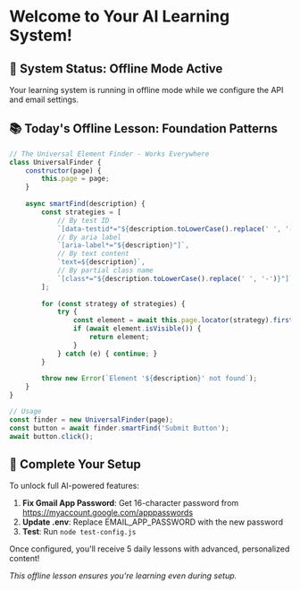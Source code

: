 # Welcome to Your AI Learning System!

## 🎉 System Status: Offline Mode Active

Your learning system is running in offline mode while we configure the API and email settings.

## 📚 Today's Offline Lesson: Foundation Patterns

```javascript
// The Universal Element Finder - Works Everywhere
class UniversalFinder {
    constructor(page) {
        this.page = page;
    }
    
    async smartFind(description) {
        const strategies = [
            // By test ID
            `[data-testid*="${description.toLowerCase().replace(' ', '-')}"]`,
            // By aria label  
            `[aria-label*="${description}"]`,
            // By text content
            `text=${description}`,
            // By partial class name
            `[class*="${description.toLowerCase().replace(' ', '-')}"]`
        ];
        
        for (const strategy of strategies) {
            try {
                const element = await this.page.locator(strategy).first();
                if (await element.isVisible()) {
                    return element;
                }
            } catch (e) { continue; }
        }
        
        throw new Error(`Element '${description}' not found`);
    }
}

// Usage
const finder = new UniversalFinder(page);
const button = await finder.smartFind('Submit Button');
await button.click();
```

## 🔧 Complete Your Setup

To unlock full AI-powered features:

1. **Fix Gmail App Password**: Get 16-character password from https://myaccount.google.com/apppasswords
2. **Update .env**: Replace EMAIL_APP_PASSWORD with the new password
3. **Test**: Run `node test-config.js`

Once configured, you'll receive 5 daily lessons with advanced, personalized content!

*This offline lesson ensures you're learning even during setup.*